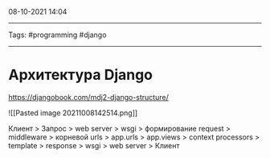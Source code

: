  08-10-2021
14:04
***
Tags: #programming #django 
***
# Архитектура Django 
https://djangobook.com/mdj2-django-structure/

![[Pasted image 20211008142514.png]]

Клиент > Запрос > web server > wsgi > формирование request > middleware > корневой urls > app.urls > app.views > context processors > template > response > wsgi > web server > Клиент


